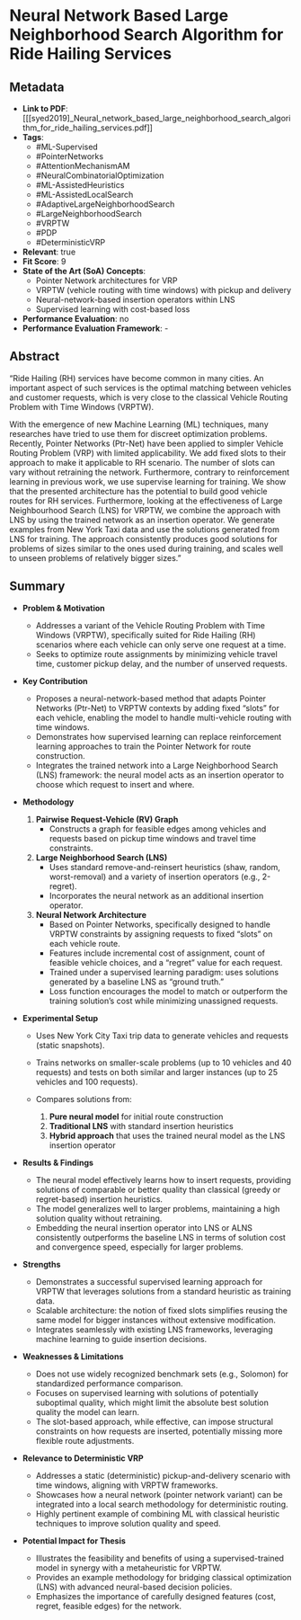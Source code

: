# Neural Network Based Large Neighborhood Search Algorithm for Ride Hailing Services

## Metadata
- **Link to PDF**: [[[syed2019]_Neural_network_based_large_neighborhood_search_algorithm_for_ride_hailing_services.pdf]]
- **Tags**:
  - #ML-Supervised
  - #PointerNetworks
  - #AttentionMechanismAM
  - #NeuralCombinatorialOptimization
  - #ML-AssistedHeuristics
  - #ML-AssistedLocalSearch
  - #AdaptiveLargeNeighborhoodSearch
  - #LargeNeighborhoodSearch
  - #VRPTW
  - #PDP
  - #DeterministicVRP
- **Relevant**: true
- **Fit Score**: 9
- **State of the Art (SoA) Concepts**:
  - Pointer Network architectures for VRP
  - VRPTW (vehicle routing with time windows) with pickup and delivery
  - Neural-network-based insertion operators within LNS
  - Supervised learning with cost-based loss
- **Performance Evaluation**: no
- **Performance Evaluation Framework**: -

## Abstract
“Ride Hailing (RH) services have become common in many cities. An important aspect of such services is the optimal matching between vehicles and customer requests, which is very close to the classical Vehicle Routing Problem with Time Windows (VRPTW).

With the emergence of new Machine Learning (ML) techniques, many researches have tried to use them for discreet optimization problems. Recently, Pointer Networks (Ptr-Net) have been applied to simpler Vehicle Routing Problem (VRP) with limited applicability. We add fixed slots to their approach to make it applicable to RH scenario. The number of slots can vary without retraining the network. Furthermore, contrary to reinforcement learning in previous work, we use supervise learning for training. We show that the presented architecture has the potential to build good vehicle routes for RH services. Furthermore, looking at the effectiveness of Large Neighbourhood Search (LNS) for VRPTW, we combine the approach with LNS by using the trained network as an insertion operator. We generate examples from New York Taxi data and use the solutions generated from LNS for training. The approach consistently produces good solutions for problems of sizes similar to the ones used during training, and scales well to unseen problems of relatively bigger sizes.”

## Summary
- **Problem & Motivation**
  - Addresses a variant of the Vehicle Routing Problem with Time Windows (VRPTW), specifically suited for Ride Hailing (RH) scenarios where each vehicle can only serve one request at a time.
  - Seeks to optimize route assignments by minimizing vehicle travel time, customer pickup delay, and the number of unserved requests.

- **Key Contribution**
  - Proposes a neural-network-based method that adapts Pointer Networks (Ptr-Net) to VRPTW contexts by adding fixed “slots” for each vehicle, enabling the model to handle multi-vehicle routing with time windows.
  - Demonstrates how supervised learning can replace reinforcement learning approaches to train the Pointer Network for route construction.
  - Integrates the trained network into a Large Neighborhood Search (LNS) framework: the neural model acts as an insertion operator to choose which request to insert and where.

- **Methodology**
  1. **Pairwise Request-Vehicle (RV) Graph**  
     - Constructs a graph for feasible edges among vehicles and requests based on pickup time windows and travel time constraints.
  2. **Large Neighborhood Search (LNS)**  
     - Uses standard remove-and-reinsert heuristics (shaw, random, worst-removal) and a variety of insertion operators (e.g., 2-regret).
     - Incorporates the neural network as an additional insertion operator.
  3. **Neural Network Architecture**  
     - Based on Pointer Networks, specifically designed to handle VRPTW constraints by assigning requests to fixed “slots” on each vehicle route.
     - Features include incremental cost of assignment, count of feasible vehicle choices, and a “regret” value for each request.
     - Trained under a supervised learning paradigm: uses solutions generated by a baseline LNS as “ground truth.”
     - Loss function encourages the model to match or outperform the training solution’s cost while minimizing unassigned requests.

- **Experimental Setup**
  - Uses New York City Taxi trip data to generate vehicles and requests (static snapshots).
  - Trains networks on smaller-scale problems (up to 10 vehicles and 40 requests) and tests on both similar and larger instances (up to 25 vehicles and 100 requests).
  - Compares solutions from:

    1. **Pure neural model** for initial route construction
    2. **Traditional LNS** with standard insertion heuristics
    3. **Hybrid approach** that uses the trained neural model as the LNS insertion operator

- **Results & Findings**
  - The neural model effectively learns how to insert requests, providing solutions of comparable or better quality than classical (greedy or regret-based) insertion heuristics.
  - The model generalizes well to larger problems, maintaining a high solution quality without retraining.
  - Embedding the neural insertion operator into LNS or ALNS consistently outperforms the baseline LNS in terms of solution cost and convergence speed, especially for larger problems.

- **Strengths**
  - Demonstrates a successful supervised learning approach for VRPTW that leverages solutions from a standard heuristic as training data.
  - Scalable architecture: the notion of fixed slots simplifies reusing the same model for bigger instances without extensive modification.
  - Integrates seamlessly with existing LNS frameworks, leveraging machine learning to guide insertion decisions.

- **Weaknesses & Limitations**
  - Does not use widely recognized benchmark sets (e.g., Solomon) for standardized performance comparison.
  - Focuses on supervised learning with solutions of potentially suboptimal quality, which might limit the absolute best solution quality the model can learn.
  - The slot-based approach, while effective, can impose structural constraints on how requests are inserted, potentially missing more flexible route adjustments.

- **Relevance to Deterministic VRP**
  - Addresses a static (deterministic) pickup-and-delivery scenario with time windows, aligning with VRPTW frameworks.
  - Showcases how a neural network (pointer network variant) can be integrated into a local search methodology for deterministic routing.
  - Highly pertinent example of combining ML with classical heuristic techniques to improve solution quality and speed.

- **Potential Impact for Thesis**
  - Illustrates the feasibility and benefits of using a supervised-trained model in synergy with a metaheuristic for VRPTW.
  - Provides an example methodology for bridging classical optimization (LNS) with advanced neural-based decision policies.
  - Emphasizes the importance of carefully designed features (cost, regret, feasible edges) for the network.